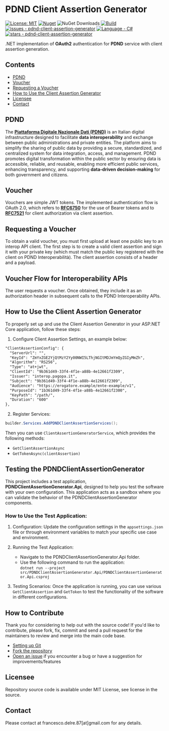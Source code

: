 # PDND Client Assertion Generator

[![License: MIT](https://img.shields.io/badge/License-MIT-yellow.svg)](https://opensource.org/licenses/MIT)
[![Nuget](https://img.shields.io/nuget/v/PDNDClientAssertionGenerator?style=plastic)](https://www.nuget.org/packages/PDNDClientAssertionGenerator)
![NuGet Downloads](https://img.shields.io/nuget/dt/PDNDClientAssertionGenerator)
[![Build](https://github.com/italia/pdnd-client-assertion-generator/actions/workflows/dotnet.yml/badge.svg)](https://github.com/italia/pdnd-client-assertion-generator/actions/workflows/dotnet.yml)
[![issues - pdnd-client-assertion-generator](https://img.shields.io/github/issues/italia/pdnd-client-assertion-generator)](https://github.com/italia/pdnd-client-assertion-generator/issues)
[![Language - C#](https://img.shields.io/static/v1?label=Language&message=C%23&color=blueviolet)](https://dotnet.microsoft.com/it-it/languages/csharp)
[![stars - pdnd-client-assertion-generator](https://img.shields.io/github/stars/italia/pdnd-client-assertion-generator?style=social)](https://github.com/italia/pdnd-client-assertion-generator)

.NET implementation of **OAuth2** authentication for **PDND** service with client assertion generation.

## Contents
- [PDND](#pdnd)
- [Voucher](#voucher)
- [Requesting a Voucher](#requesting-a-voucher)
- [How to Use the Client Assertion Generator](#how-to-use-the-client-assertion-generator)
- [Licensee](#licensee)
- [Contact](#contact)

## PDND
The **[Piattaforma Digitale Nazionale Dati (PDND)](https://developers.italia.it/it/pdnd/)** is an Italian digital infrastructure designed to facilitate **data interoperability** and exchange between public administrations and private entities. The platform aims to simplify the sharing of public data by providing a secure, standardized, and centralized system for data integration, access, and management. PDND promotes digital transformation within the public sector by ensuring data is accessible, reliable, and reusable, enabling more efficient public services, enhancing transparency, and supporting **data-driven decision-making** for both government and citizens.

## Voucher
Vouchers are simple JWT tokens. The implemented authentication flow is OAuth 2.0, which refers to [**RFC6750**](https://datatracker.ietf.org/doc/html/rfc6750) for the use of Bearer tokens and to [**RFC7521**](https://datatracker.ietf.org/doc/html/rfc7521) for client authorization via client assertion.

## Requesting a Voucher
To obtain a valid voucher, you must first upload at least one public key to an interop API client. The first step is to create a valid client assertion and sign it with your private key (which must match the public key registered with the client on PDND Interoperabilità). The client assertion consists of a header and a payload.

## Voucher Flow for Interoperability APIs
The user requests a voucher. Once obtained, they include it as an authorization header in subsequent calls to the PDND Interoperability APIs.

## How to Use the Client Assertion Generator
To properly set up and use the Client Assertion Generator in your ASP.NET Core application, follow these steps:

1. Configure Client Assertion Settings, an example below:
  ```xml
  "ClientAssertionConfig": {
    "ServerUrl": "",
    "KeyId": "ZmYxZGE2YjQtMzY2Yy00NWI5LThjNGItMDJmYmQyZGIyMmZh",
    "Algorithm": "RS256",
    "Type": "at+jwt",
    "ClientId": "9b361d49-33f4-4f1e-a88b-4e12661f2309",
    "Issuer": "interop.pagopa.it",
    "Subject": "9b361d49-33f4-4f1e-a88b-4e12661f2309",
    "Audience": "https://erogatore.example/ente-example/v1",
    "PurposeId": "1b361d49-33f4-4f1e-a88b-4e12661f2300",
    "KeyPath": "/path/",
    "Duration": "600"
  },
  ```

2. Register Services:
  ```csharp
  builder.Services.AddPDNDClientAssertionServices();
  ```

Then you can use `ClientAssertionGeneratorService`, which provides the following methods:
- `GetClientAssertionAsync`
- `GetTokenAsync(clientAssertion)`

## Testing the PDNDClientAssertionGenerator
This project includes a test application, **PDNDClientAssertionGenerator.Api**, designed to help you test the software with your own configuration. This application acts as a sandbox where you can validate the behavior of the PDNDClientAssertionGenerator components.

### How to Use the Test Application:

1. Configuration: Update the configuration settings in the `appsettings.json` file or through environment variables to match your specific use case and environment.

2. Running the Test Application:
    - Navigate to the PDNDClientAssertionGenerator.Api folder.
    - Use the following command to run the application:  
      `dotnet run --project src/PDNDClientAssertionGenerator.Api/PDNDClientAssertionGenerator.Api.csproj`
  
3. Testing Scenarios: Once the application is running, you can use various `GetClientAssertion` and `GetToken` to test the functionality of the software in different configurations.

## How to Contribute
Thank you for considering to help out with the source code!
If you'd like to contribute, please fork, fix, commit and send a pull request for the maintainers to review and merge into the main code base.

 * [Setting up Git](https://docs.github.com/en/get-started/getting-started-with-git/set-up-git)
 * [Fork the repository](https://docs.github.com/en/pull-requests/collaborating-with-pull-requests/working-with-forks/fork-a-repo)
 * [Open an issue](https://github.com/italia/pdnd-client-assertion-generator/issues) if you encounter a bug or have a suggestion for improvements/features

## Licensee
Repository source code is available under MIT License, see license in the source.

## Contact
Please contact at francesco.delre.87[at]gmail.com for any details.
